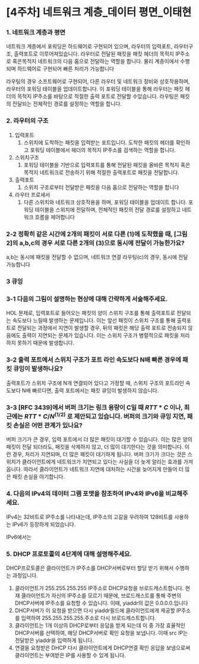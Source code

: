 # [4주차] 네트워크 계층_데이터 평면_이태현

### 1. 네트워크 계층과 평면

네트워크 계층에서 포워딩은 하드웨어로 구현되어 있으며, 라우터의 입력포트, 라우터구조, 출력포트로 이루어져있습니다. 라우터로 전달된 패킷을 패킷 헤더의 목적지 IP주소로 혹은목적지 네트워크의 다음 홉으로 전달하는 역할을 합니다. 물리 계층이에서 수행되며 하드웨어로 구현되어 빠른 처리가 가능합니다

라우팅의 경우 소프트웨어로 구현되어, 다른 라우터 및 네트워크 장비와 상호작용하며, 라우터의 포워딩 테이블을 업데이트합니다. 이 포워딩 테이블을 통해 라우터는 패킷 헤더의 목적지 IP주소를 바탕으로 적절한 출력 포트로 전달할 수있습니다. 라우팅은 패킷의 전달되는 전체적인 경로를 설정하는 역할을 합니다.

### **2. 라우터의 구조**

1. 입력포트
    1. 스위치에 도착하는 패킷을 입력받는 포트입니다. 도착한 패킷의 헤더를 확인하고 포워딩 테이블에서 헤더의 목적지 IP주소를 검색하는 역할을 합니다.
2. 스위치구조
    1. 포워딩 테이블을 기반으로 입력포트를 통해 전달된 패킷을 올바른 목적지 혹은 목적지 네트워크로 전송하기 위해 적절한 출력포트로 패킷을 전달합니다.
3. 출력포트
    1. 스위치 구조로부터 전달받은 패킷을 다음 홉으로 전달하는 역할을 합니다
4. 라우터 프로세서
    1. 다른 스위치와 네트워크 상호작용을 하며, 포워딩 테이블을 업데이트 합니다. 포워딩 테이블을 스위치에 전달하며, 전체적인 패킷의 전달 경로를 설정하고 네트워크 흐름을 제어합니다

### 2-2 **정확히 같은 시간에 2개의 패킷이 서로 다른 (1)에 도착했을 때, [그림2]의 a,b,c의 경우 서로 다른 2개의 (3)으로 동시에 전달이 가능한가요?**

a,b는 동시에 패킷을 전달할 수 없으며, 네트워크 연결 라우팅(c)의 경우, 동시에 전달 가능합니다

### **3 큐잉**

### **3-1 다음의 그림이 설명하는 현상에 대해 간략하게 서술해주세요.**

HOL 문제로, 입력포트로 들어오는 패킷의 양이 스위치 구조를 통해 출력포트로 전달되는 속도보다 느릴때 발생하는 문제입니다. 이는 앞선 패킷이 스위치 구조를 통해 출력포트로 전달되는 과정에서 지연이 발생할 경우, 뒤의 패킷은 해당 출력 포트로 전송되지 않음에도 출력이 지연되는 문제가 있습니다. 이는 스위치 구조가 병렬적으로 패킷을 처리하지 못하기 때문에 발생합니다.

### **3-2 출력 포트에서 스위치 구조가 포트 라인 속도보다 N배 빠른 경우에 패킷 큐잉이 발생하나요?**

출력포트가 스위치 구조에 N개 연결되어 있다고 가정할 때, 스위치 구조의 포트라인 속도보다 N배 빠르다면, 출력 포트에서는 패킷 큐잉이 발생하지 않습니다.

### **3-3 [RFC 3439]에서 버퍼 크기는 링크 용량이 C일 때 $RTT*C$ 이나, 최근에는 $RTT*C/N^(1/2)$ 로 제안되고 있습니다. 버퍼의 크기와 큐잉 지연, 패킷 손실은 어떤 관계가 있나요?**

버퍼 크기가 큰 경우, 입력 포트에서 더 많은 패킷이 대기할 수 있습니다. 이는 많은 양의 패킷이 전달 되더라도, 패킷을 삭제하지 않고, 더 많이 대기한다는 것을 의미합니다. 이런 경우, 처리가 지연되며, 더 많은 패킷이 대기하게 됩니다. 버퍼 크기가 크다는 것은 스위치가 클라이언트에게 네트워크가 지연되고 있다는 사실을 더 늦게 알리는 효과를 가져옵니다. 따라서 클라이언트가 네트워크 지연에 대처하는 시간을 늦어지게 만들어 더 많은 패킷 손실을 야기합니다.

### **4. 다음의 IPv4의 데이터 그램 포맷을 참조하여 IPv4와 IPv6을 비교해주세요.**

IPv4는 32비트로 IP주소를 나타내는데, IP주소의 고갈을 우려하여 128비트를 사용하는 IPv6가 등장하게 되었습니다. 

IPv6에서는 

### **5. DHCP 프로토콜의 4단계에 대해 설명해주세요.**

DHCP프로토콜은 클라이언트가 IP주소를 DHCP서버로부터 할당 받기 위해서 수행하는 과정입니다.

1. 클라이언트가 255.255.255.255 IP주소로 DHCP요청을 브로드캐스트합니다. 현재 클라이언트가 자신의 IP주소를 모르기 때문에, 브로드캐스트를 통해 주변의 DHCP서버에 IP주소를 요청할 수 있습니다. 이때, yiaddr의 값은 0.0.0.0.입니다
2. DHCP서버가 이 요청을 받으면 다시 yiaddr필드에 클라이언트에게 제공할 IP주소를 입력하여 255.255.255.255.주소로 다시 브로드캐스트합니다.
3. 클라이언트는 1개 이상의 DHCP로부터 응답을 받게 되는데 이 중 가장 효율적인 DHCP서버를 선택하여, 해당 DHCP서버로 확인 요청을 보냅니다. 이때 src IP는 전달받은 yiaddr을 입력하게 됩니다.
4. 연결을 요청받은 DHCP 다시 클라이언트에게 DHCP연결 확인 응답을 보냄으로써 클라이언트는 부여받은 IP를 사용할 수 있게 됩니다.